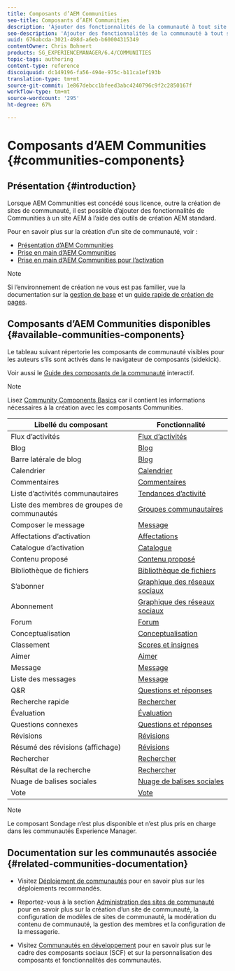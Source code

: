 ```yaml
---
title: Composants d’AEM Communities
seo-title: Composants d’AEM Communities
description: 'Ajouter des fonctionnalités de la communauté à tout site AEM '
seo-description: 'Ajouter des fonctionnalités de la communauté à tout site AEM '
uuid: 676abcda-3021-498d-a6eb-b60004315349
contentOwner: Chris Bohnert
products: SG_EXPERIENCEMANAGER/6.4/COMMUNITIES
topic-tags: authoring
content-type: reference
discoiquuid: dc149196-fa56-494e-975c-b11ca1ef193b
translation-type: tm+mt
source-git-commit: 1e867debcc1bfeed3abc4240796c9f2c2850167f
workflow-type: tm+mt
source-wordcount: '295'
ht-degree: 67%

---
```



# Composants d’AEM Communities {#communities-components}

## Présentation {#introduction}

Lorsque AEM Communities est concédé sous licence, outre la création de sites de communauté, il est possible d’ajouter des fonctionnalités de Communities à un site AEM à l’aide des outils de création AEM standard.

Pour en savoir plus sur la création d’un site de communauté, voir :

* [Présentation d’AEM Communities](overview.md)
* [Prise en main d’AEM Communities](getting-started.md)
* [Prise en main d’AEM Communities pour l’activation](getting-started-enablement.md)

>[!NOTE]
>
>Si l’environnement de création ne vous est pas familier, vue la documentation sur la [gestion de base](../../help/sites-authoring/basic-handling.md) et un [guide rapide de création de pages](../../help/sites-authoring/qg-page-authoring.md).

## Composants d’AEM Communities disponibles {#available-communities-components}

Le tableau suivant répertorie les composants de communauté visibles pour les auteurs s’ils sont activés dans le navigateur de composants (sidekick).

Voir aussi le [Guide des composants de la communauté](components-guide.md) interactif.

>[!NOTE]
>
>Lisez [Community Components Basics](basics.md) car il contient les informations nécessaires à la création avec les composants Communities.

| **Libellé du composant**  | **Fonctionnalité** |
|---|---|
| Flux d’activités | [Flux d’activités](activities.md) |
| Blog | [Blog](blog-feature.md) |
| Barre latérale de blog | [Blog](blog-feature.md) |
| Calendrier | [Calendrier](calendar.md) |
| Commentaires | [Commentaires](comments.md) |
| Liste d’activités communautaires | [Tendances d’activité](trends.md) |
| Liste des membres de groupes de communautés | [Groupes communautaires](creating-groups.md) |
| Composer le message | [Message](configure-messaging.md) |
| Affectations d’activation | [Affectations](assignments.md) |
| Catalogue d’activation | [Catalogue](catalog.md) |
| Contenu proposé | [Contenu proposé](featured.md) |
| Bibliothèque de fichiers | [Bibliothèque de fichiers](file-library.md) |
| S’abonner | [Graphique des réseaux sociaux](socialgraph.md) |
| Abonnement | [Graphique des réseaux sociaux](socialgraph.md) |
| Forum | [Forum](forum.md) |
| Conceptualisation | [Conceptualisation](ideation-feature.md) |
| Classement | [Scores et insignes](enabling-leaderboard.md) |
| Aimer | [Aimer](liking.md) |
| Message | [Message](configure-messaging.md) |
| Liste des messages | [Message](configure-messaging.md) |
| Q&amp;R | [Questions et réponses](working-with-qna.md) |
| Recherche rapide | [Rechercher](search.md) |
| Évaluation | [Évaluation](rating.md) |
| Questions connexes | [Questions et réponses](working-with-qna.md) |
| Révisions | [Révisions](reviews.md) |
| Résumé des révisions (affichage) | [Révisions](reviews.md) |
| Rechercher | [Rechercher](search.md) |
| Résultat de la recherche | [Rechercher](search.md) |
| Nuage de balises sociales | [Nuage de balises sociales](tagcloud.md) |
| Vote | [Vote](voting.md) |

>[!NOTE]
>
>Le composant Sondage n’est plus disponible et n’est plus pris en charge dans les communautés Experience Manager.

## Documentation sur les communautés associée {#related-communities-documentation}

* Visitez [Déploiement de communautés](deploy-communities.md) pour en savoir plus sur les déploiements recommandés.

* Reportez-vous à la section [Administration des sites de communauté](administer-landing.md) pour en savoir plus sur la création d’un site de communauté, la configuration de modèles de sites de communauté, la modération du contenu de communauté, la gestion des membres et la configuration de la messagerie.

* Visitez [Communautés en développement](communities.md) pour en savoir plus sur le cadre des composants sociaux (SCF) et sur la personnalisation des composants et fonctionnalités des communautés.

